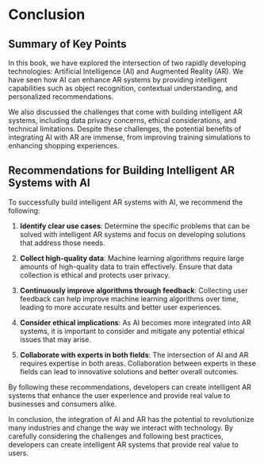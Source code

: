 # Conclusion

Summary of Key Points
---------------------

In this book, we have explored the intersection of two rapidly developing technologies: Artificial Intelligence (AI) and Augmented Reality (AR). We have seen how AI can enhance AR systems by providing intelligent capabilities such as object recognition, contextual understanding, and personalized recommendations.

We also discussed the challenges that come with building intelligent AR systems, including data privacy concerns, ethical considerations, and technical limitations. Despite these challenges, the potential benefits of integrating AI with AR are immense, from improving training simulations to enhancing shopping experiences.

Recommendations for Building Intelligent AR Systems with AI
-----------------------------------------------------------

To successfully build intelligent AR systems with AI, we recommend the following:

1. **Identify clear use cases**: Determine the specific problems that can be solved with intelligent AR systems and focus on developing solutions that address those needs.

2. **Collect high-quality data**: Machine learning algorithms require large amounts of high-quality data to train effectively. Ensure that data collection is ethical and protects user privacy.

3. **Continuously improve algorithms through feedback**: Collecting user feedback can help improve machine learning algorithms over time, leading to more accurate results and better user experiences.

4. **Consider ethical implications**: As AI becomes more integrated into AR systems, it is important to consider and mitigate any potential ethical issues that may arise.

5. **Collaborate with experts in both fields**: The intersection of AI and AR requires expertise in both areas. Collaboration between experts in these fields can lead to innovative solutions and better overall outcomes.

By following these recommendations, developers can create intelligent AR systems that enhance the user experience and provide real value to businesses and consumers alike.

In conclusion, the integration of AI and AR has the potential to revolutionize many industries and change the way we interact with technology. By carefully considering the challenges and following best practices, developers can create intelligent AR systems that provide real value to users.
